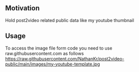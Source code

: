 <h2>Motivation</h2>
Hold post2video related public data like my youtube thumbnail

<h2>Usage</h2>

To access the image file form code you need to use raw.githubusercontent.com as follows
https://raw.githubusercontent.com/NathanKr/post2video-public/main/images/my-youtube-template.jpg
